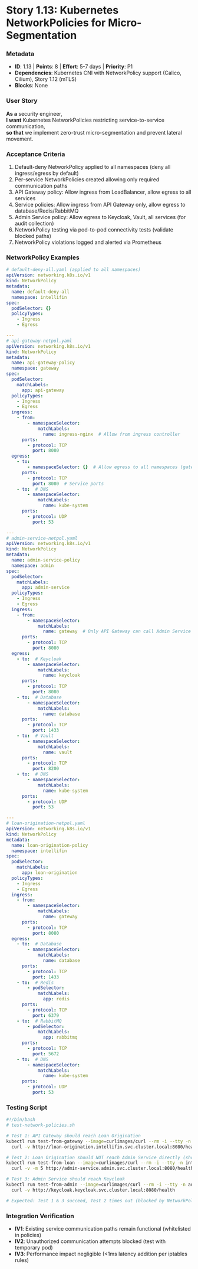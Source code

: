 # Story 1.13: Kubernetes NetworkPolicies for Micro-Segmentation

### Metadata
- **ID**: 1.13 | **Points**: 8 | **Effort**: 5-7 days | **Priority**: P1
- **Dependencies**: Kubernetes CNI with NetworkPolicy support (Calico, Cilium), Story 1.12 (mTLS)
- **Blocks**: None

### User Story
**As a** security engineer,  
**I want** Kubernetes NetworkPolicies restricting service-to-service communication,  
**so that** we implement zero-trust micro-segmentation and prevent lateral movement.

### Acceptance Criteria
1. Default-deny NetworkPolicy applied to all namespaces (deny all ingress/egress by default)
2. Per-service NetworkPolicies created allowing only required communication paths
3. API Gateway policy: Allow ingress from LoadBalancer, allow egress to all services
4. Service policies: Allow ingress from API Gateway only, allow egress to database/Redis/RabbitMQ
5. Admin Service policy: Allow egress to Keycloak, Vault, all services (for audit collection)
6. NetworkPolicy testing via pod-to-pod connectivity tests (validate blocked paths)
7. NetworkPolicy violations logged and alerted via Prometheus

### NetworkPolicy Examples
```yaml
# default-deny-all.yaml (applied to all namespaces)
apiVersion: networking.k8s.io/v1
kind: NetworkPolicy
metadata:
  name: default-deny-all
  namespace: intellifin
spec:
  podSelector: {}
  policyTypes:
    - Ingress
    - Egress

---
# api-gateway-netpol.yaml
apiVersion: networking.k8s.io/v1
kind: NetworkPolicy
metadata:
  name: api-gateway-policy
  namespace: gateway
spec:
  podSelector:
    matchLabels:
      app: api-gateway
  policyTypes:
    - Ingress
    - Egress
  ingress:
    - from:
        - namespaceSelector:
            matchLabels:
              name: ingress-nginx  # Allow from ingress controller
      ports:
        - protocol: TCP
          port: 8080
  egress:
    - to:
        - namespaceSelector: {}  # Allow egress to all namespaces (gateway needs to reach all services)
      ports:
        - protocol: TCP
          port: 8080  # Service ports
    - to:  # DNS
        - namespaceSelector:
            matchLabels:
              name: kube-system
      ports:
        - protocol: UDP
          port: 53

---
# admin-service-netpol.yaml
apiVersion: networking.k8s.io/v1
kind: NetworkPolicy
metadata:
  name: admin-service-policy
  namespace: admin
spec:
  podSelector:
    matchLabels:
      app: admin-service
  policyTypes:
    - Ingress
    - Egress
  ingress:
    - from:
        - namespaceSelector:
            matchLabels:
              name: gateway  # Only API Gateway can call Admin Service
      ports:
        - protocol: TCP
          port: 8080
  egress:
    - to:  # Keycloak
        - namespaceSelector:
            matchLabels:
              name: keycloak
      ports:
        - protocol: TCP
          port: 8080
    - to:  # Database
        - namespaceSelector:
            matchLabels:
              name: database
      ports:
        - protocol: TCP
          port: 1433
    - to:  # Vault
        - namespaceSelector:
            matchLabels:
              name: vault
      ports:
        - protocol: TCP
          port: 8200
    - to:  # DNS
        - namespaceSelector:
            matchLabels:
              name: kube-system
      ports:
        - protocol: UDP
          port: 53

---
# loan-origination-netpol.yaml
apiVersion: networking.k8s.io/v1
kind: NetworkPolicy
metadata:
  name: loan-origination-policy
  namespace: intellifin
spec:
  podSelector:
    matchLabels:
      app: loan-origination
  policyTypes:
    - Ingress
    - Egress
  ingress:
    - from:
        - namespaceSelector:
            matchLabels:
              name: gateway
      ports:
        - protocol: TCP
          port: 8080
  egress:
    - to:  # Database
        - namespaceSelector:
            matchLabels:
              name: database
      ports:
        - protocol: TCP
          port: 1433
    - to:  # Redis
        - podSelector:
            matchLabels:
              app: redis
      ports:
        - protocol: TCP
          port: 6379
    - to:  # RabbitMQ
        - podSelector:
            matchLabels:
              app: rabbitmq
      ports:
        - protocol: TCP
          port: 5672
    - to:  # DNS
        - namespaceSelector:
            matchLabels:
              name: kube-system
      ports:
        - protocol: UDP
          port: 53
```

### Testing Script
```bash
#!/bin/bash
# test-network-policies.sh

# Test 1: API Gateway should reach Loan Origination
kubectl run test-from-gateway --image=curlimages/curl --rm -i --tty -n gateway -- \
  curl -v http://loan-origination.intellifin.svc.cluster.local:8080/health

# Test 2: Loan Origination should NOT reach Admin Service directly (should fail)
kubectl run test-from-loan --image=curlimages/curl --rm -i --tty -n intellifin -- \
  curl -v -m 5 http://admin-service.admin.svc.cluster.local:8080/health

# Test 3: Admin Service should reach Keycloak
kubectl run test-from-admin --image=curlimages/curl --rm -i --tty -n admin -- \
  curl -v http://keycloak.keycloak.svc.cluster.local:8080/health

# Expected: Test 1 & 3 succeed, Test 2 times out (blocked by NetworkPolicy)
```

### Integration Verification
- **IV1**: Existing service communication paths remain functional (whitelisted in policies)
- **IV2**: Unauthorized communication attempts blocked (test with temporary pod)
- **IV3**: Performance impact negligible (<1ms latency addition per iptables rules)
